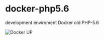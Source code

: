 # docker-php5.6
development enviroment Docker old PHP-5.6

![Docker UP](https://uploaddeimagens.com.br/imagens/screenshot_from_2019-08-27_14-40-42-png)


